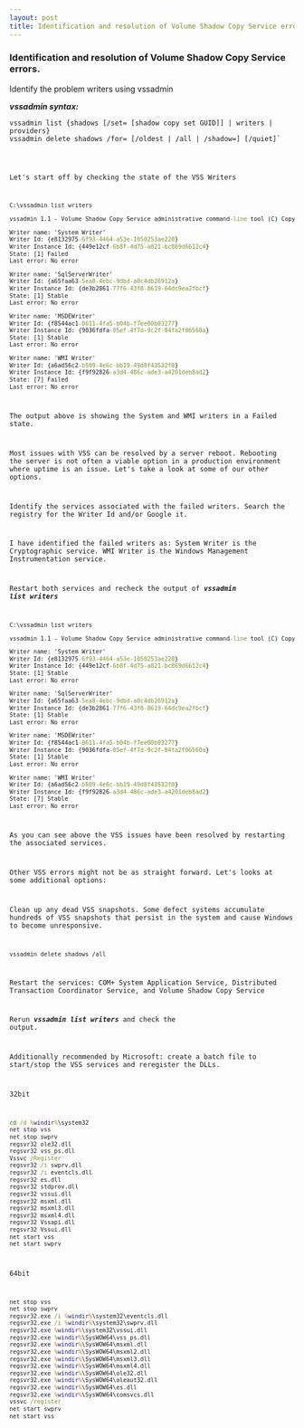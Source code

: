 ```yaml
---
layout: post
title: Identification and resolution of Volume Shadow Copy Service errors
---
```


### Identification and resolution of Volume Shadow Copy Service errors.

Identify the problem writers using vssadmin

***vssadmin syntax:***

<pre><code class="dos">vssadmin list {shadows [/set= [shadow copy set GUID]] | writers | providers}
vssadmin delete shadows /for=<ForVolumeSpec> [/oldest | /all | /shadow=<ShadowID>] [/quiet]`</pre>

Let's start off by checking the state of the VSS Writers

```bat
C:\vssadmin list writers

vssadmin 1.1 - Volume Shadow Copy Service administrative command-line tool (C) Copyright 2001 Microsoft Corp.

Writer name: 'System Writer'
Writer Id: {e8132975-6f93-4464-a53e-1050253ae220}
Writer Instance Id: {449e12cf-6b8f-4d75-a821-bc869d6612c4}
State: [1] Failed
Last error: No error

Writer name: 'SqlServerWriter'
Writer Id: {a65faa63-5ea8-4ebc-9dbd-a0c4db26912a}
Writer Instance Id: {de3b2861-77f6-43f8-8619-64dc9ea2fbcf}
State: [1] Stable
Last error: No error

Writer name: 'MSDEWriter'
Writer Id: {f8544ac1-0611-4fa5-b04b-f7ee00b03277}
Writer Instance Id: {9036fdfa-05ef-4f7d-9c2f-84fa2f06560a}
State: [1] Stable
Last error: No error

Writer name: 'WMI Writer'
Writer Id: {a6ad56c2-b509-4e6c-bb19-49d8f43532f0}
Writer Instance Id: {f9f92826-a3d4-486c-ade3-a4201deb8ad2}
State: [7] Failed
Last error: No error
```

The output above is showing the System and WMI writers in a Failed state.

Most issues with VSS can be resolved by a server reboot. Rebooting the server is not often a viable option in a production environment where uptime is an issue. Let's take a look at some of our other options.

Identify the services associated with the failed writers. Search the registry for the Writer Id and/or Google it.

I have identified the failed writers as:
System Writer is the Cryptographic service.
WMI Writer is the Windows Management Instrumentation service.

Restart both services and recheck the output of ***vssadmin list writers***

```bat
C:\vssadmin list writers

vssadmin 1.1 - Volume Shadow Copy Service administrative command-line tool (C) Copyright 2001 Microsoft Corp.

Writer name: 'System Writer'
Writer Id: {e8132975-6f93-4464-a53e-1050253ae220}
Writer Instance Id: {449e12cf-6b8f-4d75-a821-bc869d6612c4}
State: [1] Stable
Last error: No error

Writer name: 'SqlServerWriter'
Writer Id: {a65faa63-5ea8-4ebc-9dbd-a0c4db26912a}
Writer Instance Id: {de3b2861-77f6-43f8-8619-64dc9ea2fbcf}
State: [1] Stable
Last error: No error

Writer name: 'MSDEWriter'
Writer Id: {f8544ac1-0611-4fa5-b04b-f7ee00b03277}
Writer Instance Id: {9036fdfa-05ef-4f7d-9c2f-84fa2f06560a}
State: [1] Stable
Last error: No error

Writer name: 'WMI Writer'
Writer Id: {a6ad56c2-b509-4e6c-bb19-49d8f43532f0}
Writer Instance Id: {f9f92826-a3d4-486c-ade3-a4201deb8ad2}
State: [7] Stable
Last error: No error
```

As you can see above the VSS issues have been resolved by restarting the associated services.

Other VSS errors might not be as straight forward. Let's looks at some additional options:

Clean up any dead VSS snapshots. Some defect systems accumulate hundreds of VSS snapshots that persist in the system and cause Windows to become unresponsive.

    vssadmin delete shadows /all

Restart the services: COM+ System Application Service, Distributed Transaction Coordinator Service, and Volume Shadow Copy Service

Rerun ***vssadmin list writers*** and check the output.

Additionally recommended by Microsoft: create a batch file to start/stop the VSS services and reregister the DLLs.

32bit
```bat
cd /d %windir%\system32
net stop vss
net stop swprv
regsvr32 ole32.dll
regsvr32 vss_ps.dll
Vssvc /Register
regsvr32 /i swprv.dll
regsvr32 /i eventcls.dll
regsvr32 es.dll
regsvr32 stdprov.dll
regsvr32 vssui.dll
regsvr32 msxml.dll
regsvr32 msxml3.dll
regsvr32 msxml4.dll
regsvr32 Vssapi.dll
regsvr32 Vssui.dll
net start vss
net start swprv
```

64bit
```bat
net stop vss
net stop swprv
regsvr32.exe /i %windir%\system32\eventcls.dll
regsvr32.exe /i %windir%\system32\swprv.dll
regsvr32.exe %windir%\system32\vssui.dll
regsvr32.exe %windir%\SysWOW64\vss_ps.dll
regsvr32.exe %windir%\SysWOW64\msxml.dll
regsvr32.exe %windir%\SysWOW64\msxml2.dll
regsvr32.exe %windir%\SysWOW64\msxml3.dll
regsvr32.exe %windir%\SysWOW64\msxml4.dll
regsvr32.exe %windir%\SysWOW64\ole32.dll
regsvr32.exe %windir%\SysWOW64\oleaut32.dll
regsvr32.exe %windir%\SysWOW64\es.dll
regsvr32.exe %windir%\SysWOW64\comsvcs.dll
vssvc /register
net start swprv
net start vss
```
